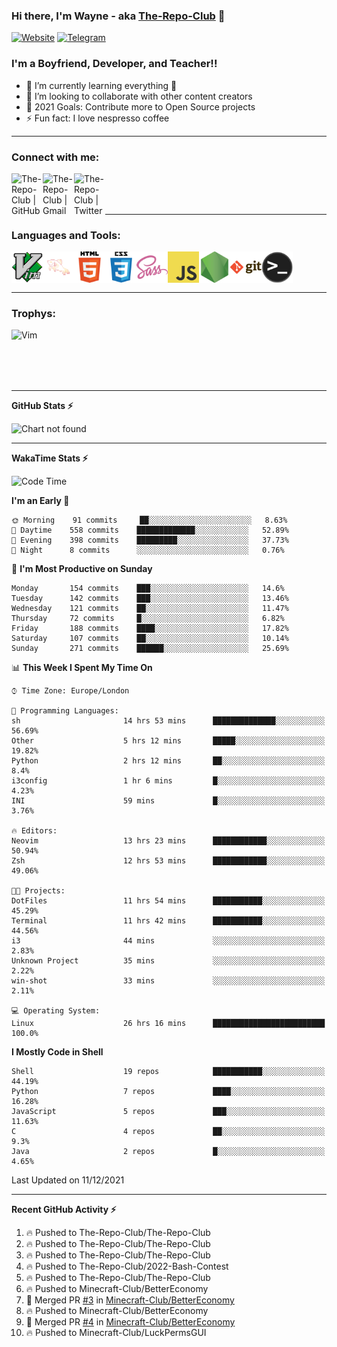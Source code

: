 ### Hi there, I'm Wayne - aka [The-Repo-Club][website] 👋

[![Website](https://img.shields.io/website?label=github.com/The-Repo-Club/&color=orange&style=flat-square&url=https://github.com/The-Repo-Club/)][website]
[![Telegram](https://img.shields.io/badge/Chat%20on-Telegram-orange.svg?color=orange&logo=telegram&style=flat-square)][telegram]

### I'm a Boyfriend, Developer, and Teacher!!

- 🌱 I’m currently learning everything 🤣
- 👯 I’m looking to collaborate with other content creators
- 🥅 2021 Goals: Contribute more to Open Source projects
- ⚡ Fun fact: I love nespresso coffee

---
### Connect with me:

[<img align="left" alt="The-Repo-Club | GitHub" width="50px" src="https://img.icons8.com/nolan/64/github.png" />][website]
[<img align="left" alt="The-Repo-Club | Gmail" width="50px" src="https://img.icons8.com/nolan/64/gmail.png" />][email]
[<img align="left" alt="The-Repo-Club | Twitter" width="50px" src="https://img.icons8.com/nolan/64/telegram-app.png" />][telegram]

[website]: https://github.com/The-Repo-Club/
[email]: mailto:wayne6324@gmail.com
[telegram]: https://t.me/TheRepoClub

<br />
<br />
<br />

---
### Languages and Tools:

<img align="left" alt="Vim" width="50px" src="https://raw.githubusercontent.com/github/explore/80688e429a7d4ef2fca1e82350fe8e3517d3494d/topics/vim/vim.png" />
<img align="left" alt="Fish" width="50px" src="https://raw.githubusercontent.com/github/explore/80688e429a7d4ef2fca1e82350fe8e3517d3494d/topics/fish/fish.png" />
<img align="left" alt="HTML5" width="50px" src="https://raw.githubusercontent.com/github/explore/80688e429a7d4ef2fca1e82350fe8e3517d3494d/topics/html/html.png" />
<img align="left" alt="CSS3" width="50px" src="https://raw.githubusercontent.com/github/explore/80688e429a7d4ef2fca1e82350fe8e3517d3494d/topics/css/css.png" />
<img align="left" alt="Sass" width="50px" src="https://raw.githubusercontent.com/github/explore/80688e429a7d4ef2fca1e82350fe8e3517d3494d/topics/sass/sass.png" />
<img align="left" alt="JavaScript" width="50px" src="https://raw.githubusercontent.com/github/explore/80688e429a7d4ef2fca1e82350fe8e3517d3494d/topics/javascript/javascript.png" />
<img align="left" alt="Node.js" width="50px" src="https://raw.githubusercontent.com/github/explore/80688e429a7d4ef2fca1e82350fe8e3517d3494d/topics/nodejs/nodejs.png" />
<img align="left" alt="Git" width="50px" src="https://raw.githubusercontent.com/github/explore/80688e429a7d4ef2fca1e82350fe8e3517d3494d/topics/git/git.png" />
<img align="left" alt="Terminal" width="50px" src="https://raw.githubusercontent.com/github/explore/80688e429a7d4ef2fca1e82350fe8e3517d3494d/topics/terminal/terminal.png" />

<br />
<br />
<br />

---
### Trophys:

<img align="left" alt="Vim" width="1200px" src="https://github-profile-trophy.vercel.app/?username=The-Repo-Club&theme=dracula&margin-w=8&margin-h=8&column=8" />

---

<br />
<br />
<br />
<br />

---
**GitHub Stats ⚡**

![Chart not found](https://github-readme-stats.vercel.app/api?username=The-Repo-Club&theme=tokyonight&show_icons=true&count_private=true&hide_border=true&include_all_commits=true&custom_title=The-Repo-Club%27s+GitHub+Stats)


---
**WakaTime Stats ⚡**

<!--START_SECTION:waka-->
![Code Time](http://img.shields.io/badge/Code%20Time-285%20hrs%2046%20mins-blue)

**I'm an Early 🐤** 

```text
🌞 Morning    91 commits     ██░░░░░░░░░░░░░░░░░░░░░░░   8.63% 
🌆 Daytime    558 commits    █████████████░░░░░░░░░░░░   52.89% 
🌃 Evening    398 commits    █████████░░░░░░░░░░░░░░░░   37.73% 
🌙 Night      8 commits      ░░░░░░░░░░░░░░░░░░░░░░░░░   0.76%

```
📅 **I'm Most Productive on Sunday** 

```text
Monday       154 commits    ███░░░░░░░░░░░░░░░░░░░░░░   14.6% 
Tuesday      142 commits    ███░░░░░░░░░░░░░░░░░░░░░░   13.46% 
Wednesday    121 commits    ██░░░░░░░░░░░░░░░░░░░░░░░   11.47% 
Thursday     72 commits     █░░░░░░░░░░░░░░░░░░░░░░░░   6.82% 
Friday       188 commits    ████░░░░░░░░░░░░░░░░░░░░░   17.82% 
Saturday     107 commits    ██░░░░░░░░░░░░░░░░░░░░░░░   10.14% 
Sunday       271 commits    ██████░░░░░░░░░░░░░░░░░░░   25.69%

```


📊 **This Week I Spent My Time On** 

```text
⌚︎ Time Zone: Europe/London

💬 Programming Languages: 
sh                       14 hrs 53 mins      ██████████████░░░░░░░░░░░   56.69% 
Other                    5 hrs 12 mins       █████░░░░░░░░░░░░░░░░░░░░   19.82% 
Python                   2 hrs 12 mins       ██░░░░░░░░░░░░░░░░░░░░░░░   8.4% 
i3config                 1 hr 6 mins         █░░░░░░░░░░░░░░░░░░░░░░░░   4.23% 
INI                      59 mins             █░░░░░░░░░░░░░░░░░░░░░░░░   3.76%

🔥 Editors: 
Neovim                   13 hrs 23 mins      ████████████░░░░░░░░░░░░░   50.94% 
Zsh                      12 hrs 53 mins      ████████████░░░░░░░░░░░░░   49.06%

🐱‍💻 Projects: 
DotFiles                 11 hrs 54 mins      ███████████░░░░░░░░░░░░░░   45.29% 
Terminal                 11 hrs 42 mins      ███████████░░░░░░░░░░░░░░   44.56% 
i3                       44 mins             ░░░░░░░░░░░░░░░░░░░░░░░░░   2.83% 
Unknown Project          35 mins             ░░░░░░░░░░░░░░░░░░░░░░░░░   2.22% 
win-shot                 33 mins             ░░░░░░░░░░░░░░░░░░░░░░░░░   2.11%

💻 Operating System: 
Linux                    26 hrs 16 mins      █████████████████████████   100.0%

```

**I Mostly Code in Shell** 

```text
Shell                    19 repos            ███████████░░░░░░░░░░░░░░   44.19% 
Python                   7 repos             ████░░░░░░░░░░░░░░░░░░░░░   16.28% 
JavaScript               5 repos             ███░░░░░░░░░░░░░░░░░░░░░░   11.63% 
C                        4 repos             ██░░░░░░░░░░░░░░░░░░░░░░░   9.3% 
Java                     2 repos             █░░░░░░░░░░░░░░░░░░░░░░░░   4.65%

```



 Last Updated on 11/12/2021
<!--END_SECTION:waka-->

---

**Recent GitHub Activity :zap:**

<!--START_SECTION:activity-->
1. 🔥 Pushed to The-Repo-Club/The-Repo-Club
2. 🔥 Pushed to The-Repo-Club/The-Repo-Club
3. 🔥 Pushed to The-Repo-Club/The-Repo-Club
4. 🔥 Pushed to The-Repo-Club/2022-Bash-Contest
5. 🔥 Pushed to The-Repo-Club/The-Repo-Club
6. 🔥 Pushed to Minecraft-Club/BetterEconomy
7. 🎉 Merged PR [#3](https://github.com/Minecraft-Club/BetterEconomy/pull/3) in [Minecraft-Club/BetterEconomy](https://github.com/Minecraft-Club/BetterEconomy)
8. 🔥 Pushed to Minecraft-Club/BetterEconomy
9. 🎉 Merged PR [#4](https://github.com/Minecraft-Club/BetterEconomy/pull/4) in [Minecraft-Club/BetterEconomy](https://github.com/Minecraft-Club/BetterEconomy)
10. 🔥 Pushed to Minecraft-Club/LuckPermsGUI
<!--END_SECTION:activity-->